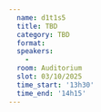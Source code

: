 ```yaml
---
  name: d1t1s5
  title: TBD
  category: TBD
  format: 
  speakers: 
    - 
  room: Auditorium
  slot: 03/10/2025
  time_start: '13h30'
  time_end: '14h15'
---
```

